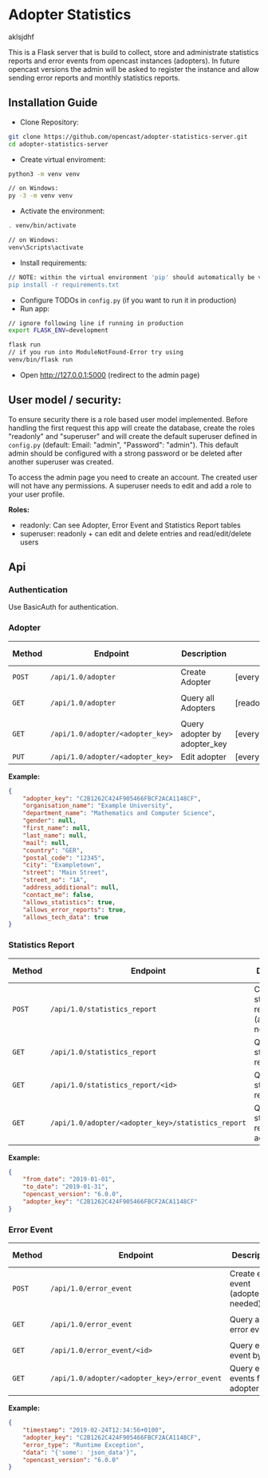 # Adopter Statistics

aklsjdhf

This is a Flask server that is build to collect, store and administrate statistics reports and error events from 
opencast instances (adopters). 
In future opencast versions the admin will be asked to
register the instance and allow sending error reports and monthly statistics reports.

## Installation Guide

- Clone Repository:
```bash
git clone https://github.com/opencast/adopter-statistics-server.git
cd adopter-statistics-server
```
- Create virtual enviroment:
```bash
python3 -m venv venv

// on Windows:
py -3 -m venv venv
```
- Activate the environment:
```bash
. venv/bin/activate

// on Windows:
venv\Scripts\activate
```
- Install requirements:
```bash
// NOTE: within the virtual environment 'pip' should automatically be version 3.x - use pip3 if it isn't
pip install -r requirements.txt
```
- Configure TODOs in `config.py` (if you want to run it in production)
- Run app:
```bash
// ignore following line if running in production
export FLASK_ENV=development

flask run
// if you run into ModuleNotFound-Error try using
venv/bin/flask run
```
- Open http://127.0.0.1:5000 (redirect to the admin page)

## User model / security:
To ensure security there is a role based user model implemented.
Before handling the first request this app will create the database, create the roles "readonly" and "superuser"
and will create the default superuser defined in `config.py` (default: Email: "admin", "Password": "admin"). This default admin should be configured with a strong
password or be deleted after another superuser was created.

To access the admin page you need to create an account. The created user will not have any permissions.
A superuser needs to edit and add a role to your user profile.

**Roles:**
* readonly: Can see Adopter, Error Event and Statistics Report tables
* superuser: readonly + can edit and delete entries and read/edit/delete users

## Api
### Authentication
Use BasicAuth for authentication.

### Adopter
Method | Endpoint | Description | Auth | Query param 
------ | -------- | ----------- | ---- | -----------
`POST` | `/api/1.0/adopter` | Create Adopter | [everybody] | 
`GET` | `/api/1.0/adopter` | Query all Adopters | [readonly/superuser] | `__limit` & `__offset`
`GET` | `/api/1.0/adopter/<adopter_key>` | Query adopter by adopter_key | [everybody] |
`PUT` | `/api/1.0/adopter/<adopter_key>` | Edit adopter | [everybody] |

**Example:**
```json
{
	"adopter_key": "C2B1262C424F905466FBCF2ACA1148CF",
	"organisation_name": "Example University",
	"department_name": "Mathematics and Computer Science",
	"gender": null,
	"first_name": null,
	"last_name": null,
	"mail": null,
	"country": "GER",
	"postal_code": "12345",
	"city": "Exampletown",
	"street": "Main Street",
	"street_no": "1A",
	"address_additional": null,
	"contact_me": false,
	"allows_statistics": true,
	"allows_error_reports": true,
	"allows_tech_data": true
}
```

### Statistics Report
Method | Endpoint | Description | Auth | Query param 
------ | -------- | ----------- | ---- | -----------
`POST` | `/api/1.0/statistics_report` | Create statistics report (adopter_key needed) | [everybody] | 
`GET` | `/api/1.0/statistics_report` | Query all statistic reports | [readonly/superuser] | `__limit` & `__offset`
`GET` | `/api/1.0/statistics_report/<id>` | Query statistic report by id | [readonly/superuser] | 
`GET` | `/api/1.0/adopter/<adopter_key>/statistics_report` | Query statistics reports from adopter | [everybody] | `__limit` & `__offset`

**Example:**
```json
{
	"from_date": "2019-01-01",
	"to_date": "2019-01-31",
	"opencast_version": "6.0.0",
	"adopter_key": "C2B1262C424F905466FBCF2ACA1148CF"
}
```

### Error Event
Method | Endpoint | Description | Auth | Query param 
------ | -------- | ----------- | ---- | -----------
`POST` | `/api/1.0/error_event` | Create error event (adopter_key needed) | [everybody] | 
`GET` | `/api/1.0/error_event` | Query all error events | [readonly/superuser] | `__limit` & `__offset`
`GET` | `/api/1.0/error_event/<id>` | Query error event by id | [readonly/superuser] | 
`GET` | `/api/1.0/adopter/<adopter_key>/error_event` | Query error events from adopter | [everybody] | `__limit` & `__offset`

**Example:**
```json
{
	"timestamp": "2019-02-24T12:34:56+0100",
	"adopter_key": "C2B1262C424F905466FBCF2ACA1148CF",
	"error_type": "Runtime Exception",
	"data": "{'some': 'json_data'}",
	"opencast_version": "6.0.0"
}
```
